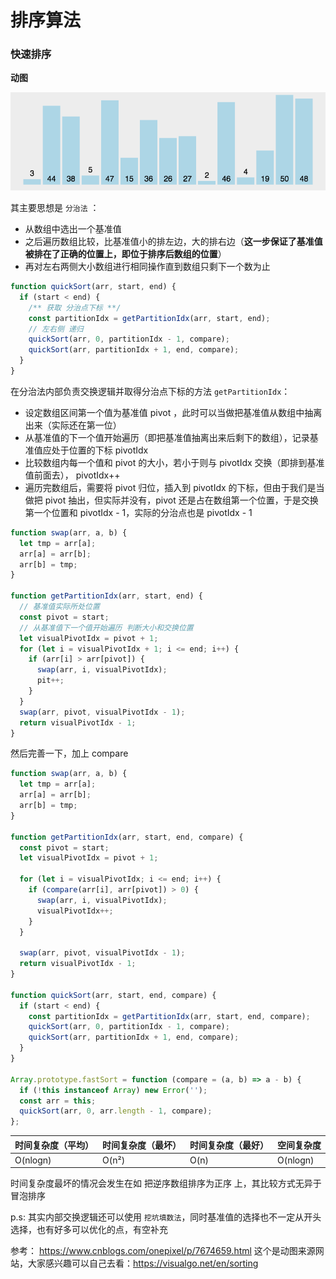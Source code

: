 # 排序算法

### 快速排序

**动图**

![image](../image/fast-sort.gif)

其主要思想是 `分治法` ：

- 从数组中选出一个基准值
- 之后遍历数组比较，比基准值小的排左边，大的排右边（**这一步保证了基准值被排在了正确的位置上，即位于排序后数组的位置**）
- 再对左右两侧大小数组进行相同操作直到数组只剩下一个数为止

```js
function quickSort(arr, start, end) {
  if (start < end) {
    /** 获取 分治点下标 **/
    const partitionIdx = getPartitionIdx(arr, start, end);
    // 左右侧 递归
    quickSort(arr, 0, partitionIdx - 1, compare);
    quickSort(arr, partitionIdx + 1, end, compare);
  }
}
```

在分治法内部负责交换逻辑并取得分治点下标的方法 `getPartitionIdx`：

- 设定数组区间第一个值为基准值 pivot ，此时可以当做把基准值从数组中抽离出来（实际还在第一位）
- 从基准值的下一个值开始遍历（即把基准值抽离出来后剩下的数组），记录基准值应处于位置的下标 pivotIdx
- 比较数组内每一个值和 pivot 的大小，若小于则与 pivotIdx 交换（即排到基准值前面去）， pivotIdx++
- 遍历完数组后，需要将 pivot 归位，插入到 pivotIdx 的下标，但由于我们是当做把 pivot 抽出，但实际并没有，pivot 还是占在数组第一个位置，于是交换第一个位置和 pivotIdx - 1，实际的分治点也是 pivotIdx - 1

```js
function swap(arr, a, b) {
  let tmp = arr[a];
  arr[a] = arr[b];
  arr[b] = tmp;
}

function getPartitionIdx(arr, start, end) {
  // 基准值实际所处位置
  const pivot = start;
  // 从基准值下一个值开始遍历 判断大小和交换位置
  let visualPivotIdx = pivot + 1;
  for (let i = visualPivotIdx + 1; i <= end; i++) {
    if (arr[i] > arr[pivot]) {
      swap(arr, i, visualPivotIdx);
      pit++;
    }
  }
  swap(arr, pivot, visualPivotIdx - 1);
  return visualPivotIdx - 1;
}
```

然后完善一下，加上 compare

```js
function swap(arr, a, b) {
  let tmp = arr[a];
  arr[a] = arr[b];
  arr[b] = tmp;
}

function getPartitionIdx(arr, start, end, compare) {
  const pivot = start;
  let visualPivotIdx = pivot + 1;

  for (let i = visualPivotIdx; i <= end; i++) {
    if (compare(arr[i], arr[pivot]) > 0) {
      swap(arr, i, visualPivotIdx);
      visualPivotIdx++;
    }
  }

  swap(arr, pivot, visualPivotIdx - 1);
  return visualPivotIdx - 1;
}

function quickSort(arr, start, end, compare) {
  if (start < end) {
    const partitionIdx = getPartitionIdx(arr, start, end, compare);
    quickSort(arr, 0, partitionIdx - 1, compare);
    quickSort(arr, partitionIdx + 1, end, compare);
  }
}

Array.prototype.fastSort = function (compare = (a, b) => a - b) {
  if (!this instanceof Array) new Error('');
  const arr = this;
  quickSort(arr, 0, arr.length - 1, compare);
};
```

| 时间复杂度（平均） | 时间复杂度（最坏） | 时间复杂度（最好） | 空间复杂度 |
| ------------------ | ------------------ | ------------------ | ---------- |
| O(nlogn)           | O(n²)              | O(n)               | O(nlogn)   |

时间复杂度最坏的情况会发生在如 把逆序数组排序为正序 上，其比较方式无异于 冒泡排序

p.s: 其实内部交换逻辑还可以使用 `挖坑填数法`，同时基准值的选择也不一定从开头选择，也有好多可以优化的点，有空补充

参考： https://www.cnblogs.com/onepixel/p/7674659.html
这个是动图来源网站，大家感兴趣可以自己去看：https://visualgo.net/en/sorting
